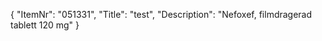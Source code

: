 {
  "ItemNr": "051331",
  "Title": "test",
  "Description": "Nefoxef, filmdragerad tablett 120 mg"
}